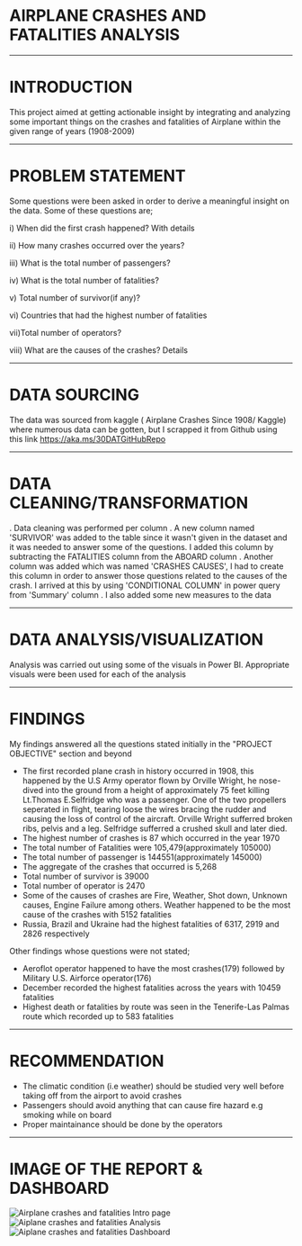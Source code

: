 # AIRPLANE CRASHES AND FATALITIES ANALYSIS

----

# INTRODUCTION


 This project aimed at getting actionable insight by integrating and analyzing some important things on the crashes and fatalities of Airplane within the given range of years (1908-2009)
 

----

# PROBLEM STATEMENT


Some questions were been asked in order to derive a meaningful insight on the data. Some of these questions are;

i) When did the first crash happened? With details

ii) How many crashes occurred over the years?

iii) What is the total number of passengers?

iv) What is the total number of fatalities?

v) Total number of survivor(if any)?

vi) Countries that had the highest number of fatalities

vii)Total number of operators?

viii) What are the causes of the crashes? Details


----

# DATA SOURCING


The data was sourced from kaggle ( Airplane Crashes Since 1908/ Kaggle) where numerous data can be gotten, but I scrapped it from Github using this link https://aka.ms/30DATGitHubRepo

---

# DATA CLEANING/TRANSFORMATION


. Data cleaning was performed per column
. A new column named 'SURVIVOR' was added to the table since it wasn't given in the dataset and it was needed to answer some of the questions. I added this column by subtracting the FATALITIES column from the ABOARD column
. Another column was added which was named 'CRASHES CAUSES', I had to create this column in order to answer those questions related to the causes of the crash. I arrived at this by using 'CONDITIONAL COLUMN' in power query from 'Summary' column
. I also added some new measures to the data

----

# DATA ANALYSIS/VISUALIZATION


Analysis was carried out using some of the visuals in Power BI. Appropriate visuals were been used for each of the analysis

----

# FINDINGS


My findings answered all the questions stated initially in the "PROJECT OBJECTIVE" section and beyond
- The first recorded plane crash in history occurred in 1908, this happened by the U.S Army operator flown by Orville Wright, he nose-dived into the ground from a height of approximately 75 feet killing Lt.Thomas E.Selfridge who was a passenger. One of the two propellers seperated in flight, tearing loose the wires bracing the rudder and causing the loss of control of the aircraft. Orville Wright sufferred broken ribs, pelvis and a leg. Selfridge sufferred a crushed skull and later died.
- The highest number of crashes is 87 which occurred in the year 1970
- The total number of Fatalities were 105,479(approximately 105000)
- The total number of passenger is 144551(approximately 145000)
- The aggregate of the crashes that occurred is 5,268
- Total number of survivor is 39000
- Total number of operator is 2470
- Some of the causes of crashes are Fire, Weather, Shot down, Unknown causes, Engine Failure among others. Weather happened to be the most cause of the crashes with 5152 fatalities
- Russia, Brazil and Ukraine had the highest fatalities of 6317, 2919 and 2826 respectively

Other findings whose questions were not stated;
- Aeroflot operator happened to have the most crashes(179) followed by Military U.S. Airforce operator(176)
- December recorded the highest fatalities across the years with 10459 fatalities
- Highest death or fatalities by route was seen in the Tenerife-Las Palmas route which recorded up to 583 fatalities

----

# RECOMMENDATION


- The climatic condition (i.e weather) should be studied very well before taking off from the airport to avoid crashes
- Passengers should avoid anything that can cause fire hazard e.g smoking while on board
- Proper maintainance should be done by the operators

----

# IMAGE OF THE REPORT & DASHBOARD


![Airplane crashes and fatalities Intro page](https://user-images.githubusercontent.com/97677904/179812919-e04d1f81-f6eb-465b-af1d-5a7c9525daa7.jpg)
![Aiplane crashes and fatalities Analysis](https://user-images.githubusercontent.com/97677904/179812975-8253c62c-519e-4d01-819b-57d3fb4c2bd9.jpg)
![Aiplane crashes and fatalities Dashboard](https://user-images.githubusercontent.com/97677904/179813008-d8d7f60f-8a3f-4178-b829-029ed03b49f1.jpg)

